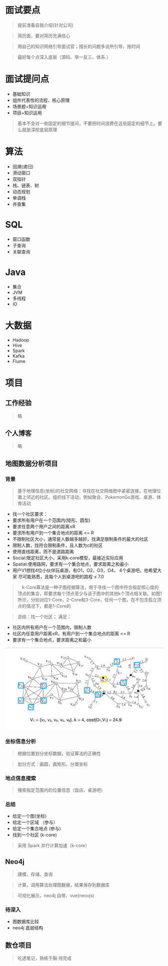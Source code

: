 # 面试要点

> 提前准备自我介绍(针对公司)

> 简历面，要对简历充满信心

> 用自己的知识网络引导面试官；擅长的问题多说所引导，拖时间

> 最好每个点深入底层（源码、举一反三、体系 ）

# 面试提问点

- 基础知识
- 组件代表性的流程、核心原理
- 场景题+知识运用
- 项目+知识运用

> 基本不会对一些固定的细节提问，不要把时间浪费在这些固定的细节上。要么就是深挖底层原理

# 算法

- 回溯(递归)
- 滑动窗口
- 双指针
- 栈、链表、树
- 动态规划
- 单调栈
- 并查集

# SQL

- 窗口函数
- 子查询
- 关联查询

# Java

- 集合
- JVM
- 多线程
- IO

# 大数据

- Hadoop
- Hive
- Spark
- Kafka
- Flume

# 项目

## 工作经验

> 略

## 个人博客

> 略


## 地图数据分析项目

### 背景

> 基于地理信息(坐标)的社交网络：寻找在社交⽹络图中紧密连接，在地理位置上邻近的社区。组织线下活动，例如聚会、PokemonGo游戏、桌游、体育活动

- 找一个社区要求：
- 要求所有用户在一个范围内(矩形、圆型)
- 要求任意两个用户之间的距离≤R
- 要求所有用户到一个集合地点的距离 <= R
- 不限制社区⼤⼩，通常是⼈数越多越好，找满⾜限制条件的最⼤的社区
- 限制⼈数，找符合限制条件，且⼈数为c的社区
- 使⽤直线距离，⽽不是道路距离
- Social:限定社区⼤⼩，采⽤k-core模型，最接近实际应⽤
- Spatial:使⽤路⽹，要求有⼀个集合地点，要求距离之和最⼩
- ⽤户V1想找4位⼩伙伴玩桌游，有O1，O2，O3，O4， 4个桌游吧，他希望⼤家
  尽可能熟悉，且每个⼈到桌游吧的路程 ≤ 7.0
  
 >  k-Core算法是一种子图挖掘算法，用于寻找一个图中符合指定核心度的顶点的集合，即要求每个顶点至少与该子图中的其他k个顶点相关联。如图1所示，分别对应1-Core，2-Core和3-Core，任何一个图，在不包含孤立顶点的情况下，都是1-Core的


> 总结：找一个社区； 满足：
- 社区内所有用户在一个范围内，限制⼈数
- 社区内任意用户距离≤R，有用户到一个集合地点的距离 <= R
- 要求有⼀个集合地点，要求距离之和最⼩

![基于地理位置信息限制的社区](data/k-core.png)

### 坐标信息分析

> 根据位置划分坐标数据，验证算法的正确性

> 划分方式：画圆，画矩形。分类坐标

### 地点信息搜索

> 搜索指定范围内的位置信息（饭店、桌游吧）


### 总结

- 给定一个图(坐标)
- 给定一个区域 （参与）
- 给定一个集合地点 (参与)
- 找到一个社区 (k-core)

> 采用 Spark 并行计算加速（k-core）




## Neo4j


> 建模、存储、查询

> 计算，调用算法处理图数据，结果保存到数据库

> 可视化展示，neo4j 自带、vue(neovjs)


### 待深入

- 图数据库比较
- neo4j 底层结构

## 数仓项目

> 吃透笔记，熟练于胸
> 待完成








